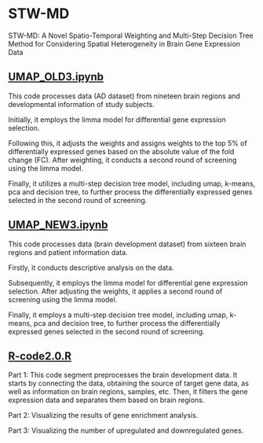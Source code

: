 # STW-MD
STW-MD: A Novel Spatio-Temporal Weighting and Multi-Step Decision Tree Method for Considering Spatial Heterogeneity in Brain Gene Expression Data

## [UMAP_OLD3.ipynb](https://github.com/tsnm1/STW-MD/blob/main/UMAP_OLD3.ipynb "UMAP_OLD3.ipynb")
This code processes data (AD dataset) from nineteen brain regions and developmental information of study subjects. 

Initially, it employs the limma model for differential gene expression selection. 

Following this, it adjusts the weights and assigns weights to the top 5% of differentially expressed genes based on the absolute value of the fold change (FC). After weighting, it conducts a second round of screening using the limma model. 

Finally, it utilizes a multi-step decision tree model, including umap, k-means, pca and decision tree,  to further process the differentially expressed genes selected in the second round of screening.

## [UMAP_NEW3.ipynb](https://github.com/tsnm1/STW-MD/blob/main/UMAP_NEW3.ipynb "UMAP_NEW3.ipynb")
This code processes data (brain development dataset) from sixteen brain regions and patient information data. 

Firstly, it conducts descriptive analysis on the data. 

Subsequently, it employs the limma model for differential gene expression selection. After adjusting the weights, it applies a second round of screening using the limma model. 

Finally, it employs a multi-step decision tree model, including umap, k-means, pca and decision tree, to further process the differentially expressed genes selected in the second round of screening.

## [R-code2.0.R](https://github.com/tsnm1/STW-MD/blob/main/R-code2.0.R "R-code2.0.R")

Part 1: This code segment preprocesses the brain development data. It starts by connecting the data, obtaining the source of target gene data, as well as information on brain regions, samples, etc. Then, it filters the gene expression data and separates them based on brain regions.

Part 2: Visualizing the results of gene enrichment analysis.

Part 3: Visualizing the number of upregulated and downregulated genes.







